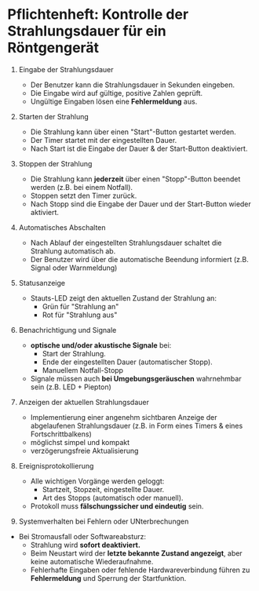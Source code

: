 # Pflichtenheft: Kontrolle der Strahlungsdauer für ein Röntgengerät

1. Eingabe der Strahlungsdauer
   - Der Benutzer kann die Strahlungsdauer in Sekunden eingeben.
   - Die Eingabe wird auf gültige, positive Zahlen geprüft.
   - Ungültige Eingaben lösen eine **Fehlermeldung** aus.
2. Starten der Strahlung
   - Die Strahlung kann über einen "Start"-Button gestartet werden.
   - Der Timer startet mit der eingestellten Dauer.
   - Nach Start ist die Eingabe der Dauer & der Start-Button deaktiviert.
3. Stoppen der Strahlung
   - Die Strahlung kann **jederzeit** über einen "Stopp"-Button beendet werden (z.B. bei einem Notfall).
   - Stoppen setzt den Timer zurück.
   - Nach Stopp sind die Eingabe der Dauer und der Start-Button wieder aktiviert.
4. Automatisches Abschalten
   - Nach Ablauf der eingestellten Strahlungsdauer schaltet die Strahlung automatisch ab.
   - Der Benutzer wird über die automatische Beendung informiert (z.B. Signal oder Warnmeldung)
5. Statusanzeige
   - Stauts-LED zeigt den aktuellen Zustand der Strahlung an:
     - Grün für "Strahlung an"
     - Rot für "Strahlung aus"
6. Benachrichtigung und Signale
   - **optische und/oder akustische Signale** bei:
      - Start der Strahlung.
      - Ende der eingestellten Dauer (automatischer Stopp).
      - Manuellem Notfall-Stopp
   - Signale müssen auch **bei Umgebungsgeräuschen** wahrnehmbar sein (z.B. LED + Piepton)
      
8. Anzeigen der aktuellen Strahlungsdauer
   - Implementierung einer angenehm sichtbaren Anzeige der abgelaufenen Strahlungsdauer (z.B. in Form eines Timers & eines Fortschrittbalkens)
   - möglichst simpel und kompakt
   - verzögerungsfreie Aktualisierung
9. Ereignisprotokollierung
   - Alle wichtigen Vorgänge werden geloggt:
     - Startzeit, Stopzeit, eingestellte Dauer.
     - Art des Stopps (automatisch oder manuell).
   - Protokoll muss **fälschungssicher und eindeutig** sein.
10. Systemverhalten bei Fehlern oder UNterbrechungen
   - Bei Stromausfall oder Softwareabsturz:
     - Strahlung wird **sofort deaktiviert.**
     - Beim Neustart wird der **letzte bekannte Zustand angezeigt**, aber keine automatische Wiederaufnahme.
     - Fehlerhafte Eingaben oder fehlende Hardwareverbindung führen zu **Fehlermeldung** und Sperrung der Startfunktion.
